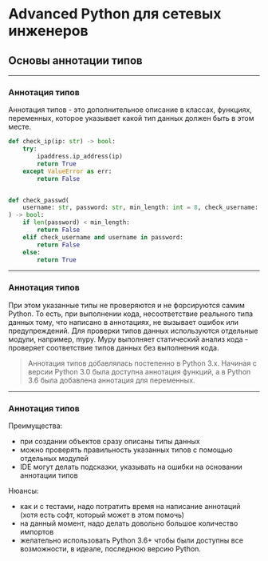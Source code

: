 # Advanced Python для сетевых инженеров
## Основы аннотации типов

---
### Аннотация типов

Аннотация типов - это дополнительное описание в классах, функциях, переменных,
которое указывает какой тип данных должен быть в этом месте.

```python
def check_ip(ip: str) -> bool:
    try:
        ipaddress.ip_address(ip)
        return True
    except ValueError as err:
        return False


def check_passwd(
    username: str, password: str, min_length: int = 8, check_username: bool = True
) -> bool:
    if len(password) < min_length:
        return False
    elif check_username and username in password:
        return False
    else:
        return True
```

---
### Аннотация типов

При этом указанные типы не проверяются и не форсируются самим Python. То есть, при выполнении кода,
несоответствие реального типа данных тому, что написано в аннотациях, не вызывает ошибок или
предупреждений. Для проверки типов данных используются отдельные модули, например, mypy.
Mypy выполняет статический анализ кода - проверяет соответствие типов данных без выполнения кода.


> Аннотация типов добавлялась постепенно в Python 3.x. Начиная с версии Python 3.0 была доступна
> аннотация функций, а в Python 3.6 была добавлена аннотация для переменных.

---
### Аннотация типов

Преимущества:

* при создании объектов сразу описаны типы данных
* можно проверять правильность указанных типов с помощью отдельных модулей
* IDE могут делать подсказки, указывать на ошибки на основании аннотации типов

Нюансы:

* как и с тестами, надо потратить время на написание аннотаций (хотя есть софт, который может в этом помочь)
* на данный момент, надо делать довольно большое количество импортов
* желательно использовать Python 3.6+ чтобы были доступны все возможности, в идеале, последнюю версию Python.


